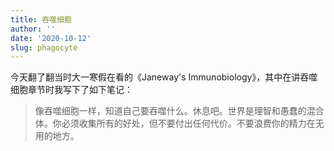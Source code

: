 ```yaml
---
title: 吞噬细胞
author: ''
date: '2020-10-12'
slug: phagocyte
---
```


今天翻了翻当时大一寒假在看的《Janeway's Immunobiology》，其中在讲吞噬细胞章节时我写下了如下笔记：

>像吞噬细胞一样，知道自己要吞噬什么。休息吧。世界是理智和愚蠢的混合体。你必须收集所有的好处，但不要付出任何代价。不要浪费你的精力在无用的地方。
